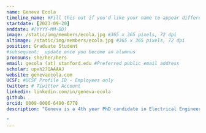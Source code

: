 ```yaml
---
name: Geneva Ecola
timeline_name: #Fill this out if you'd like your name to appear differently on the Timeline.
startdate: [2023-09-20]
enddate: #[YYYY-MM-DD]
image: /static/img/members/ecola.jpg #365 x 365 pixels, 72 dpi
altimage: /static/img/members/ecola.jpg #365 x 365 pixels, 72 dpi
position: Graduate Student 
#subsequent:  update once you become an alumnus
pronouns: she/her/hers
email: gecola (at) stanford.edu #Preferred public email address
scholar: upxh27QAAAAJ
website: genevaecola.com
UCSF: #UCSF Profile ID - Employees only
twitter: # Tiwitter Account
linkedin: linkedin.com/in/geneva-ecola
github: 
orcid: 0009-0006-6490-6778 
description: "Geneva is a 4th year PhD candidate in Electrical Engineering. She received her B.S. in Engineering from Harvey Mudd College in 2019. After college she worked as a radio frequency design engineer at Trellisware Technologies before starting her graduate studies in 2021. She received the M.S. in Electrial Engineering from Stanford in 2023 and is currently working towards her Ph.D. in Electrical Engineering. During graduate school, she interned at Apple and Tesla working on wirless systems. She received the Stanford Graduate Fellowship twice (2021 and 2024) and the Apple Stanford EE PhD Fellowship in Integrated Systems. Her research interests include ultra low power sensing and communications systems, as well as using satellite systems to provide connectivity all over Earth.

"
---
```

